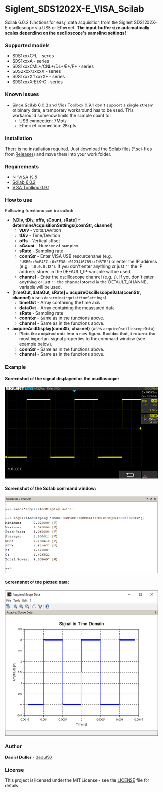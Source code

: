 # Siglent_SDS1202X-E_VISA_Scilab
Scilab 6.0.2 functions for easy, data acquisition from the Siglent SDS1202X-E oscilloscope via USB or Ethernet. **The input-buffer size automatically scales depending on the oscilloscope's sampling settings!**

### Supported models
- SDS1xxxCFL - series
- SDS1xxxA - series
- SDS1xxxCML+/CNL+/DL+/E+/F+ - series
- SDS2xxx/2xxxX - series
- SDS1xxxX/1xxxX+ - series
- SDS1xxxX-E/X-C - series

### Known issues
* Since Scilab 6.0.2 and Visa Toolbox 0.9.1 don't support a single stream of binary data, a temporary workaround has to be used. 
  This workaround somehow limits the sample count to:
    * USB connection: 7Mpts
    * Ethernet connection: 28kpts

### Installation
There is no installation required. Just download the Scilab files (\*.sci-files from [Releases](https://github.com/dadul96/Siglent_SDS1202X-E_VISA_Scilab/releases)) and move them into your work folder.

### Requirements
* [NI-VISA 19.5](https://www.ni.com/en-us/support/downloads/drivers/download.ni-visa.html#329456)
* [Scilab 6.0.2](https://www.scilab.org/)
* [VISA Toolbox 0.9.1](https://atoms.scilab.org/toolboxes/visa/0.9.1)

### How to use
Following functions can be called:
* **[vDiv, tDiv, offs, sCount, sRate] = determineAcquisitionSettings(connStr, channel)**
    - **vDiv** - Volts/Devition
    - **tDiv** - Time/Devition
    - **offs** - Vertical offset
    - **sCount** - Number of samples
    - **sRate** - Sampling rate
    - **connStr** - Enter VISA USB resourcename (e.g. `'USB0::0xF4EC::0xEE38::0123456789::INSTR'`) or enter the IP address (e.g. `'10.0.0.12'`). If you don't enter anything or just `''` the IP address stored in the DEFAULT_IP-variable will be used.
    - **channel** - Enter the oscilloscope channel (e.g. `1`). If you don't enter anything or just `''` the channel stored in the DEFAULT_CHANNEL-variable will be used.
* **[timeOut, dataOut, sRate] = acquireOscilloscopeData(connStr, channel)** (uses `determineAcquisitionSettings`)
    - **timeOut** - Array containing the time axis
    - **dataOut** - Array containing the meassured data
    - **sRate** - Sampling rate
    - **connStr** - Same as in the functions above.
    - **channel** - Same as in the functions above.
* **acquireAndDisplay(connStr, channel)** (uses `acquireOscilloscopeData`)
    - Plots the acquired data into a new figure. Besides that, it returns the most important signal properties to the command window (see example below).
    - **connStr** - Same as in the functions above.
    - **channel** - Same as in the functions above.

### Example
#### Screenshot of the signal displayed on the oscilloscope:
![](/pictures/scope_screenshot.png)
#### Screenshot of the Scilab command window:
![](/pictures/acquireAndDisplay_properties_screenshot.png)
#### Screenshot of the plotted data:
![](/pictures/acquireAndDisplay_plot_screenshot.png)

### Author
**Daniel Duller** - [dadul96](https://github.com/dadul96)

### License
This project is licensed under the MIT License - see the [LICENSE](LICENSE) file for details
